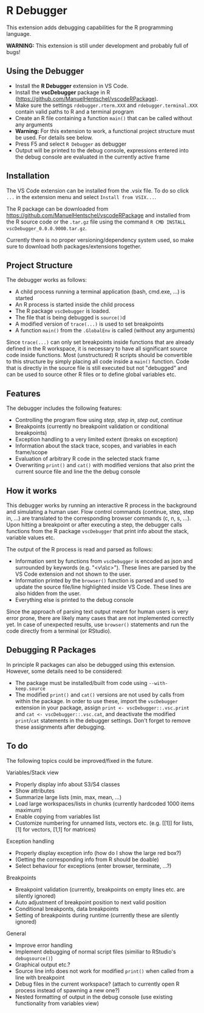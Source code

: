 # R Debugger

This extension adds debugging capabilities for the R programming language.

**WARNING:** This extension is still under development and probably full of bugs!

## Using the Debugger
* Install the **R Debugger** extension in VS Code.
* Install the **vscDebugger** package in R (https://github.com/ManuelHentschel/vscodeRPackage).
* Make sure the settings `rdebugger.rterm.XXX` and `rdebugger.terminal.XXX` contain valid paths to R and a terminal program
* Create an R file containing a function `main()` that can be called without any arguments
* **Warning:** For this extension to work, a functional project structure must be used. For details see below.
* Press F5 and select `R Debugger` as debugger
* Output will be printed to the debug console, expressions entered into the debug console are evaluated in the currently active frame


## Installation
The VS Code extension can be installed from the .vsix file. To do so click `...` in the extension menu and select `Install from VSIX...`.

The R package can be downloaded from https://github.com/ManuelHentschel/vscodeRPackage and installed from the R source code or the `.tar.gz` file using the command `R CMD INSTALL vscDebugger_0.0.0.9000.tar.gz`.

Currently there is no proper versioning/dependency system used, so make sure to download both packages/extensions together.

## Project Structure
The debugger works as follows:
* A child process running a terminal application (bash, cmd.exe, ...) is started
* An R process is started inside the child process
* The R package `vscDebugger` is loaded.
* The file that is being debugged is `source()`d
* A modified version of `trace(...)` is used to set breakpoints
* A function `main()` from the `.GlobalEnv` is called (without any arguments)

Since `trace(...)` can only set breakpoints inside functions that are already defined in the R workspace, it is necessary to have all significant source code inside functions.
Most (unstructured) R scripts should be convertible to this structure by simply placing all code inside a `main()` function.
Code that is directly in the source file is still executed but not \"debugged\" and can be used to source other R files or to define global variables etc.

## Features
The debugger includes the following features:
* Controlling the program flow using *step*, *step in*, *step out*, *continue*
* Breakpoints (currently no breakpoint validation or conditional breakpoints)
* Exception handling to a very limited extent (breaks on exception)
* Information about the stack trace, scopes, and variables in each frame/scope
* Evaluation of arbitrary R code in the selected stack frame
* Overwriting `print()` and `cat()` with modified versions that also print the current source file and line the the debug console

## How it works
This debugger works by running an interactive R process in the background and simulating a human user.
Flow control commands (continue, step, step in, ...) are translated to the corresponding browser commands (c, n, s, ...).
Upon hitting a breakpoint or after executing a step, the debugger calls functions from the R package `vscDebugger` that print info about the stack, variable values etc.

The output of the R process is read and parsed as follows:
* Information sent by functions from `vscDebugger` is encoded as json and surrounded by keywords (e.g. "<v\\s\\c>").
These lines are parsed by the VS Code extension and not shown to the user.
* Information printed by the `browser()` function is parsed and used to update the source file/line highlighted inside VS Code.
These lines are also hidden from the user.
* Everything else is printed to the debug console

Since the approach of parsing text output meant for human users is very error prone, there are likely many cases that are not implemented correctly yet.
In case of unexpected results, use `browser()` statements and run the code directly from a terminal (or RStudio).

## Debugging R Packages
In principle R packages can also be debugged using this extension.
However, some details need to be considered:
* The package must be installed/built from code using `--with-keep.source` 
* The modified `print()` and `cat()` versions are not used by calls from within the package.
In order to use these, import the `vscDebugger` extension in your package, assign `print <- vscDebugger::.vsc.print` and `cat <- vscDebugger::.vsc.cat`, and deactivate the modified `print`/`cat` statements in the debugger settings.
Don't forget to remove these assignments after debugging.


## To do
The following topics could be improved/fixed in the future.

Variables/Stack view
* Properly display info about S3/S4 classes
* Show attributes
* Summarize large lists (min, max, mean, ...)
* Load large workspaces/lists in chunks (currently hardcoded 1000 items maximum)
* Enable copying from variables list
* Customize numbering for unnamed lists, vectors etc. (e.g. [[1]] for lists, [1] for vectors, [1,1] for matrices)

Exception handling
* Properly display exception info (how do I show the large red box?)
* (Getting the corresponding info from R should be doable)
* Select behaviour for exceptions (enter browser, terminate, ...?)

Breakpoints
* Breakpoint validation (currently, breakpoints on empty lines etc. are silently ignored)
* Auto adjustment of breakpoint position to next valid position
* Conditional breakponts, data breakpoints
* Setting of breakpoints during runtime (currently these are silently ignored)

General
* Improve error handling
* Implement debugging of normal script files (similiar to RStudio's `debugsource()`)
* Graphical output etc.?
* Source line info does not work for modified `print()` when called from a line with breakpoint
* Debug files in the current workspace? (attach to currently open R process instead of spawning a new one?)
* Nested formatting of output in the debug console (use existing functionality from variables view)

